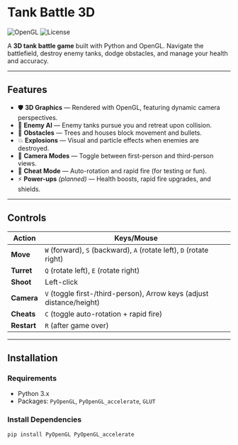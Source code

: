 # Tank Battle 3D

![OpenGL](https://img.shields.io/badge/OpenGL-3D%20Game-blue) 
![License](https://img.shields.io/badge/License-MIT-green)

A **3D tank battle game** built with Python and OpenGL. Navigate the battlefield, destroy enemy tanks, dodge obstacles, and manage your health and accuracy.



---

## Features

- 🛡 **3D Graphics** — Rendered with OpenGL, featuring dynamic camera perspectives.
- 🤖 **Enemy AI** — Enemy tanks pursue you and retreat upon collision.
- 🌳 **Obstacles** — Trees and houses block movement and bullets.
- 💥 **Explosions** — Visual and particle effects when enemies are destroyed.
- 🎥 **Camera Modes** — Toggle between first-person and third-person views.
- 🔧 **Cheat Mode** — Auto-rotation and rapid fire (for testing or fun).
- ⚡ **Power-ups** *(planned)* — Health boosts, rapid fire upgrades, and shields.

---

## Controls

| Action         | Keys/Mouse                                   |
|---------------|---------------------------------------------|
| **Move**      | `W` (forward), `S` (backward), `A` (rotate left), `D` (rotate right) |
| **Turret**    | `Q` (rotate left), `E` (rotate right)       |
| **Shoot**     | Left-click                                   |
| **Camera**    | `V` (toggle first-/third-person), Arrow keys (adjust distance/height) |
| **Cheats**    | `C` (toggle auto-rotation + rapid fire)     |
| **Restart**   | `R` (after game over)                       |

---

## Installation

### Requirements

- Python 3.x  
- Packages: `PyOpenGL`, `PyOpenGL_accelerate`, `GLUT`

### Install Dependencies

```bash
pip install PyOpenGL PyOpenGL_accelerate
